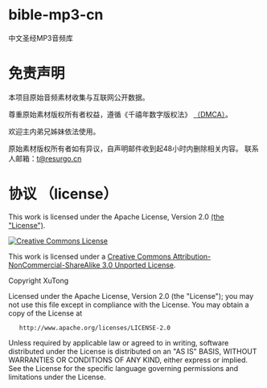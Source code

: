 # bible-mp3-cn
中文圣经MP3音频库

# 免责声明
本项目原始音频素材收集与互联网公开数据。

尊重原始素材版权所有者权益，遵循《千禧年数字版权法》 [（DMCA）](Digital-Millennium-Copyright-Act.pdf)。

欢迎主内弟兄姊妹依法使用。

原始素材版权所有者如有异议，自声明邮件收到起48小时内删除相关内容。
联系人邮箱：t@resurgo.cn

# 协议 （license）

This work is licensed under the Apache License, Version 2.0 [(the "License")](http://www.apache.org/licenses/LICENSE-2.0).

[![Creative Commons License](https://i.creativecommons.org/l/by-nc-sa/3.0/88x31.png)](http://creativecommons.org/licenses/by-nc-sa/3.0/)

This work is licensed under a [Creative Commons Attribution-NonCommercial-ShareAlike 3.0 Unported License](http://creativecommons.org/licenses/by-nc-sa/3.0/).


   Copyright XuTong

   Licensed under the Apache License, Version 2.0 (the "License");
   you may not use this file except in compliance with the License.
   You may obtain a copy of the License at

       http://www.apache.org/licenses/LICENSE-2.0

   Unless required by applicable law or agreed to in writing, software
   distributed under the License is distributed on an "AS IS" BASIS,
   WITHOUT WARRANTIES OR CONDITIONS OF ANY KIND, either express or implied.
   See the License for the specific language governing permissions and
   limitations under the License.
